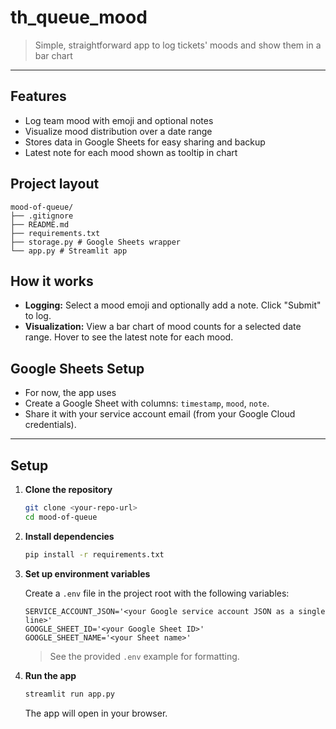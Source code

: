 # th_queue_mood

> Simple, straightforward app to log tickets' moods and show them in a bar chart

---

## Features

- Log team mood with emoji and optional notes
- Visualize mood distribution over a date range
- Stores data in Google Sheets for easy sharing and backup
- Latest note for each mood shown as tooltip in chart

## Project layout

```
mood-of-queue/
├── .gitignore
├── README.md
├── requirements.txt
├── storage.py # Google Sheets wrapper
└── app.py # Streamlit app
```

## How it works

- **Logging:** Select a mood emoji and optionally add a note. Click "Submit" to log.
- **Visualization:** View a bar chart of mood counts for a selected date range. Hover to see the latest note for each mood.

## Google Sheets Setup

- For now, the app uses 
- Create a Google Sheet with columns: `timestamp`, `mood`, `note`.
- Share it with your service account email (from your Google Cloud credentials).

---

## Setup

1. **Clone the repository**

    ```sh
    git clone <your-repo-url>
    cd mood-of-queue
    ```

2. **Install dependencies**

    ```sh
    pip install -r requirements.txt
    ```

3. **Set up environment variables**

    Create a `.env` file in the project root with the following variables:

    ```
    SERVICE_ACCOUNT_JSON='<your Google service account JSON as a single line>'
    GOOGLE_SHEET_ID='<your Google Sheet ID>'
    GOOGLE_SHEET_NAME='<your Sheet name>'
    ```

    > See the provided `.env` example for formatting.

4. **Run the app**

    ```sh
    streamlit run app.py
    ```

    The app will open in your browser.
